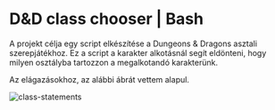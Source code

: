 # D&D class chooser | Bash
A projekt célja egy script elkészítése a Dungeons &amp; Dragons asztali szerepjátékhoz. Ez a script a karakter alkotásnál segít eldönteni, hogy milyen osztályba tartozzon a megalkotandó karakterünk.

Az elágazásokhoz, az alábbi ábrát vettem alapul.

<img alt="class-statements" src="https://i0.wp.com/mediachomp.com/wp-content/uploads/2021/07/dnd-class-chart.jpeg?resize=650%2C946&ssl=1">
